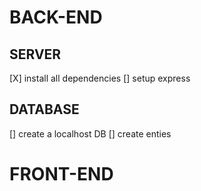 # BACK-END
 ## SERVER
  [X] install all dependencies
  [] setup express
 ## DATABASE
  [] create a localhost DB
  [] create enties

# FRONT-END
